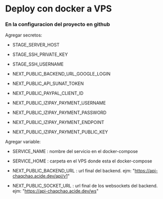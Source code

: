 # Deploy con docker a VPS

### En la configuracion del proyecto en github

Agregar secretos:

- STAGE_SERVER_HOST
- STAGE_SSH_PRIVATE_KEY
- STAGE_SSH_USERNAME

- NEXT_PUBLIC_BACKEND_URL_GOOGLE_LOGIN
- NEXT_PUBLIC_API_SUNAT_TOKEN
- NEXT_PUBLIC_PAYPAL_CLIENT_ID
- NEXT_PUBLIC_IZIPAY_PAYMENT_USERNAME
- NEXT_PUBLIC_IZIPAY_PAYMENT_PASSWORD
- NEXT_PUBLIC_IZIPAY_PAYMENT_ENDPOINT
- NEXT_PUBLIC_IZIPAY_PAYMENT_PUBLIC_KEY

Agregar variable:

- SERVICE_NAME : nombre del servicio en el docker-compose
- SERVICE_HOME : carpeta en el VPS donde esta el docker-compose

- NEXT_PUBLIC_BACKEND_URL : url final del backend. ejm: "https://api-chaqchao.acide.dev/api/v1"
- NEXT_PUBLIC_SOCKET_URL : url final de los websockets del backend. ejm: "https://api-chaqchao.acide.dev/ws"


